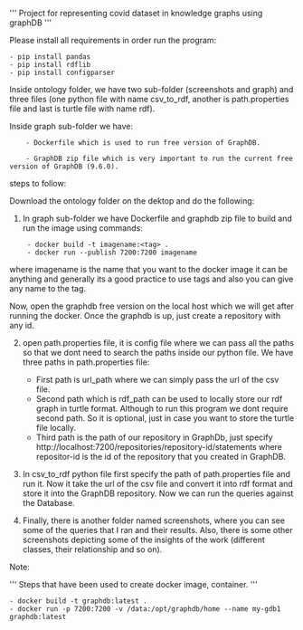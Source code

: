 ''' Project for representing covid dataset in knowledge graphs using graphDB '''


Please install all requirements in order run the program:
    
	- pip install pandas
	- pip install rdflib
	- pip install configparser


Inside ontology folder, we have two sub-folder (screenshots and graph) and three files (one python file with name csv_to_rdf, another is path.properties file and last is turtle file with name rdf).

 Inside graph sub-folder we have:

        - Dockerfile which is used to run free version of GraphDB.

        - GraphDB zip file which is very important to run the current free version of GraphDB (9.6.0).

steps to follow: 

Download the ontology folder on the dektop and do the following:

1. In graph sub-folder we have Dockerfile and graphdb zip file to build and run the image using commands:

        - docker build -t imagename:<tag> . 
        - docker run --publish 7200:7200 imagename 
  where imagename is the name that you want to the docker image it can be anything and generally its a good practice to use tags and also you can give any name to the tag.
  
Now, open the graphdb free version on the local host which we will get after running the docker. Once the graphdb is up, just create a repository with any id.

2. open path.properties file, it is config file where we can pass all the paths so that we dont need to search the paths inside our python file. We have three paths in path.properties file:
        
	- First path is url_path where we can simply pass the url of the csv file.
	- Second path which is rdf_path can be used to locally store our rdf graph in turtle format. Although to run this program we dont require second path. So it is optional,           just in case you want to store the turtle file locally.
	- Third path is the path of our repository in GraphDb, just specify http://localhost:7200/repositories/repository-id/statements where repositor-id is the id of the                 repository that you created in GraphDB.

3. In csv_to_rdf python file first specify the path of path.properties file and run it. Now it take the url of the csv file and convert it into rdf format and store it into the GraphDB repository. Now we can run the queries against the Database.

4. Finally, there is another folder named screenshots, where you can see some of the queries that I ran and their results. Also, there is some other screenshots depicting some of the insights of the work (different classes, their relationship and so on).

Note: 


''' Steps that have been used to create docker image, container. '''

    - docker build -t graphdb:latest .
    - docker run -p 7200:7200 -v /data:/opt/graphdb/home --name my-gdb1 graphdb:latest

